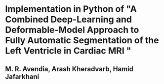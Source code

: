 # Implementation in Python of "A Combined Deep-Learning and Deformable-Model Approach to Fully Automatic Segmentation of the Left Ventricle in Cardiac MRI "
## M. R. Avendia, Arash Kheradvarb, Hamid Jafarkhani


